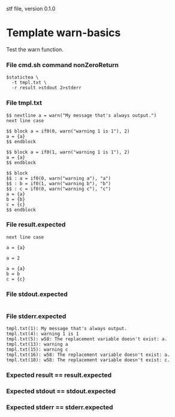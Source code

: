 stf file, version 0.1.0

# Template warn-basics

Test the warn function.

### File cmd.sh command nonZeroReturn

~~~
$statictea \
  -t tmpl.txt \
  -r result >stdout 2>stderr
~~~

### File tmpl.txt

~~~
$$ nextline a = warn("My message that's always output.")
next line case

$$ block a = if0(0, warn("warning 1 is 1"), 2)
a = {a}
$$ endblock

$$ block a = if0(1, warn("warning 1 is 1"), 2)
a = {a}
$$ endblock

$$ block
$$ : a = if0(0, warn("warning a"), "a")
$$ : b = if0(1, warn("warning b"), "b")
$$ : c = if0(0, warn("warning c"), "c")
a = {a}
b = {b}
c = {c}
$$ endblock
~~~


### File result.expected

~~~
next line case

a = {a}

a = 2

a = {a}
b = b
c = {c}
~~~

### File stdout.expected

~~~
~~~

### File stderr.expected

~~~
tmpl.txt(1): My message that's always output.
tmpl.txt(4): warning 1 is 1
tmpl.txt(5): w58: The replacement variable doesn't exist: a.
tmpl.txt(13): warning a
tmpl.txt(15): warning c
tmpl.txt(16): w58: The replacement variable doesn't exist: a.
tmpl.txt(18): w58: The replacement variable doesn't exist: c.
~~~

### Expected result == result.expected
### Expected stdout == stdout.expected
### Expected stderr == stderr.expected
